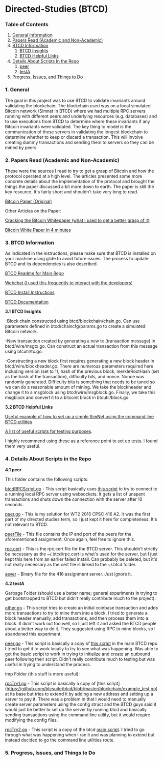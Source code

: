 # Directed-Studies (BTCD)

### Table of Contents
1. [General Information](#General)
2. [Papers Read (Academic and Non-Academic)](#Papers)
3. [BTCD Information](#BTCD)
    1. [BTCD Insights](#Insights)
    2. [BTCD Helpful Links](#Links)
4. [Details About Scripts In the Repo](#Scripts)
    1. [peer](#peer)
    2. [testA](#testA)
5. [Progress, Issues, and Things to Do](#Future)

<a name="General" />

### 1. General

The goal in this project was to use BTCD to validate invariants around validating the blockchain. The blockchain used was on a local simulated Bitcoin network (Simnet in BTCD) where we had multiple RPC servers running with different peers and underlying resources (e.g. databases) and to use executions from BTCD to determine where these invariants if any Bitcoin invariants were validated. The key thing to model is the communication of these servers in validating the longest blockchain to determine whether to keep or discard a transaction. This will involve creating dummy transactions and sending them to servers so they can be mined by peers.

<a name="Papers" />

### 2. Papers Read (Academic and Non-Academic)

These were the sources I read to try to get a grasp of Bitcoin and how the protocol operated at a high level. The articles presented some more concrete details about the implementation of the protocol and brought the things the paper discussed a bit more down to earth. The paper is still the key resource. It's fairly short and shouldn't take very long to read.

[Bitcoin Paper (Original)](https://bitcoin.org/bitcoin.pdf)

Other Articles on the Paper:

[Cracking the Bitcoin Whitepaper (what I used to get a better grasp of it)](https://medium.com/@FolusoOgunlana/cracking-the-bitcoin-white-paper-c5f479ce748d)

[Bitcoin White Paper in 4 minutes](https://hackernoon.com/dissecting-the-bitcoin-whitepaper-in-four-minutes-5c8c5e5f8010)

<a name="BTCD" />

### 3. BTCD Information

As indicated in the instructions, please make sure that BTCD is installed on your machine using glide to avoid future issues. The process to update BTCD and its dependencies is also described.

[BTCD Readme for Main Repo](https://github.com/btcsuite/btcd)

[Webchat (I used this frequently to interact with the developers)](https://webchat.freenode.net/?channels=btcd)

[BTCD Install Instructions](https://github.com/btcsuite/btcd/blob/master/docs/README.md)

[BTCD Documentation](https://github.com/btcsuite/btcd/tree/master/docs)

<a name="Insights" />

**3.1 BTCD Insights**

-Block chain constructed using btcd/blockchain/chain.go. Can use parameters defined in btcd/chaincfg/params.go to create a simulated
Bitcoin network.

-New transaction created by generating a new tx (transaction message) in btcd/wire/msgtx.go. Can construct an actual
transaction from this message using btcutil/tx.go.

-Constructing a new block first requires generating a new block header in btcd/wire/blockheader.go. There are numerous
parameters required here including version (set to 1), hash of the previous block, merkleRootHash (set as the hash of the transaction), 
difficulty bits, and nonce. Nonce was randomly generated. Difficulty bits is something that needs to be tuned so we can do a reasonable
amount of mining. We take the blockheader and change it to a msgblock using btcd/wire/msgblock.go. Finally, we take this msgblock and
convert it to a bitcoint block in btcutil/block.go.

<a name="Links" />

**3.2 BTCD Helpful Links**

[Useful example of how to set up a simple SimNet using the command line BTCD utilities](https://gist.github.com/davecgh/2992ed85d41307e794f6)

[A list of useful scripts for testing purposes](https://gist.github.com/davecgh). 

I highly recommend using these as a reference point to set up tests. I found them very useful.

<a name="Scripts" />

### 4. Details About Scripts in the Repo

<a name="peer" />

**4.1 peer**

This folder contains the following scripts:

[btcdRPCScript.go](https://github.com/sumahmood/Directed-Studies/blob/master/peer/btcdRPCScript.go) - This script basically uses [this script](https://github.com/btcsuite/btcd/blob/master/rpcclient/examples/btcwalletwebsockets/main.go) to try to connect to a running local RPC server using websockets. It gets a list of unspent transactions and shuts down the connection with the server after 10 seconds.

[peer.go](https://github.com/sumahmood/Directed-Studies/blob/master/peer/peer.go) - This is my solution for WT2 2016 CPSC 416 A2. It was the first part of my directed studies term, so I just kept it here for completeness. It's not relevant to BTCD.

[peerFile](https://github.com/sumahmood/Directed-Studies/blob/master/peer/peersFile) - This file contains the IP and port of the peers for the aforementioned assignment. Once again, feel free to ignore this.

[rpc.cert](https://github.com/sumahmood/Directed-Studies/blob/master/peer/rpc.cert) - This is the rpc.cert file for the BTCD server. This shouldn't strictly be necessary as the ~/.btcd/rpc.cert is what's used for the server, but I just kept this here from an earlier failed install. Can probably be deleted, but it's not really necessary as the cert file is linked to the ~/.btcd folder.

[sever](https://github.com/sumahmood/Directed-Studies/blob/master/peer/server) - Binary file for the 416 assignment server. Just ignore it.

<a name="testA" />

**4.2 testA**

Garbage Folder (should use a better name; general experiments in trying to get bootstrapped to BTCD but didn't really contribute much to the project):

[other.go](https://github.com/sumahmood/Directed-Studies/blob/master/testA/garbage/other.go) - This script tries to create an initial coinbase transaction and adds more transactions to try to mine them into a block. I tried to generate a block header manually, add transactions, and then process them into a block. It didn't work out too well, so I just left it and asked the BTCD people about a better way to do it. They suggested using RPC to mine blocks, so I abandoned this experiment.

[peer.go](https://github.com/sumahmood/Directed-Studies/blob/master/testA/garbage/peer.go) - This script is basically a copy of [this script](https://github.com/btcsuite/btcd/blob/master/peer/example_test.go) in the main BTCD repo. I tried to get it to work locally to try to see what was happening. Was able to get the basic script to work in trying to initialize and create an outbound peer following their script. Didn't really contribute much to testing but was useful in trying to understand the process.

tmp Folder (this stuff is more useful):

[rpcTry1.go](https://github.com/sumahmood/Directed-Studies/blob/master/testA/tmp/rpcTry1.go) - This script is basically a copy of [this script] (https://github.com/btcsuite/btcd/blob/master/blockchain/example_test.go) at its base but tries to extend it by adding a new address and setting up a server to pay it. There was a problem in that I would need to manually create server parameters using the config struct and the BTCD guys said it would just be better to set up the server by running btcd and basically sending transactions using the command line utility, but it would require modifying the config files.

[rpcTry2.go](https://github.com/sumahmood/Directed-Studies/blob/master/testA/tmp/rpcTry2.go) - This script is a copy of the btcd [main script](https://github.com/btcsuite/btcd/blob/master/btcd.go). I tried to go through what was happening when I ran it and was planning to extend but instead decided to go the command line utilities route.

<a name="Future" />

### 5. Progress, Issues, and Things to Do
